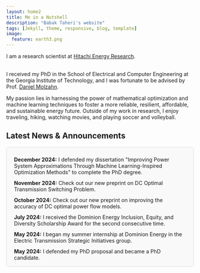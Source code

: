 ```yaml
---
layout: home2
title: Me in a Nutshell
description: "Babak Taheri's website"
tags: [Jekyll, theme, responsive, blog, template]
image:
  feature: earth3.png
---
```


I am a research scientist at <a href="https://www.hitachienergy.com/us/en" target="_blank">Hitachi Energy Research</a>.

<br />
I received my PhD in the School of Electrical and Computer Engineering at the Georgia Institute of Technology, and I was fortunate to be advised by Prof. <a href="https://molzahn.github.io" target="_blank">Daniel Molzahn</a>.

<br />

My passion lies in harnessing the power of mathematical optimization and machine learning techniques to foster a more reliable, resilient, affordable, and sustainable energy future. Outside of my work in research, I enjoy traveling, hiking, watching movies, and playing soccer and volleyball.
<br />


## Latest News & Announcements

<div class="news-box" style="height: 300px; overflow-y: auto; border: 1px solid #ddd; padding: 10px 20px; border-radius: 5px; background-color: #f9f9f9;">
  <ul style="list-style-type: none; padding-left: 0;">
    <li style="margin-bottom: 12px;"><strong>December 2024:</strong> I defended my dissertation "Improving Power System Approximations Through Machine Learning-Inspired Optimization Methods" to complete the PhD degree.</li>
    <li style="margin-bottom: 12px;"><strong>November 2024:</strong> Check out our new preprint on DC Optimal Transmission Switching Problem.</li>
    <li style="margin-bottom: 12px;"><strong>October 2024:</strong> Check out our new preprint on improving the accuracy of DC optimal power flow models.</li>
    <li style="margin-bottom: 12px;"><strong>July 2024:</strong> I received the Dominion Energy Inclusion, Equity, and Diversity Scholarship Award for the second consecutive time.</li>
    <li style="margin-bottom: 12px;"><strong>May 2024:</strong> I began my summer internship at Dominion Energy in the Electric Transmission Strategic Initiatives group.</li>
    <li style="margin-bottom: 12px;"><strong>May 2024:</strong> I defended my PhD proposal and became a PhD candidate.</li>
    <li style="margin-bottom: 12px;"><strong>May 2024:</strong> I received my second MSc degree in Electrical and Computer Engineering, this time from the Georgia Institute of Technology.</li>
    <li style="margin-bottom: 12px;"><strong>April 2024:</strong> Our paper on power systems resilience has been accepted for publication in the IEEE Transactions on Power Systems.</li>
    <li style="margin-bottom: 12px;"><strong>April 2024:</strong> Check out our new preprint on an optimized LinDistFlow model for the power distribution networks.</li>
    <li style="margin-bottom: 12px;"><strong>March 2024:</strong> Two papers [1, 2] have been accepted for the 23rd Power Systems Computational Conference (PSCC), to appear in Electric Power Systems Research. We are looking to present our papers in Paris this summer.</li>
    <li style="margin-bottom: 12px;"><strong>February 2024:</strong> I presented our paper on the power system equivalents at the Texas Power and Energy Conference (TPEC).</li>
    <li style="margin-bottom: 12px;"><strong>January 2024:</strong> I began my part-time internship at North American Electric Reliability Corporation (NERC) in the Advanced System Analytics & Modeling (ASAM) department.</li>
    <li style="margin-bottom: 12px;"><strong>August 2023:</strong> I received the Dominion Energy Inclusion, Equity, and Diversity Scholarship Award.</li>
    <li style="margin-bottom: 12px;"><strong>June 2023:</strong> I presented our paper on the AC power flow feasibility restoration at the American Control Conference (ACC).</li>
    <li style="margin-bottom: 12px;"><strong>May 2023:</strong> I started my internship at Dominion Energy in the ET Planning-Modeling team.</li>
  </ul>
</div>


<div style="text-align: center;">
  <script type="text/javascript" id="mapmyvisitors" src="//mapmyvisitors.com/map.js?d=XP-MrktceiijarYMkZY6RXtWwaZeYl_0fRJw1BbIApM&cl=ffffff&w=a"></script>
</div>